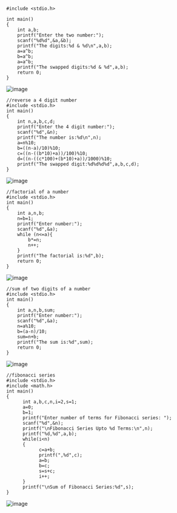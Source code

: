 ```//reverse number by not using arithmetic or third variable

#include <stdio.h>

int main()
{
    int a,b;
    printf("Enter the two number:");
    scanf("%d%d",&a,&b);
    printf("The digits:%d & %d\n",a,b);
    a=a^b;
    b=a^b;
    a=a^b;
    printf("The swapped digits:%d & %d",a,b);
    return 0;
}
```
![image](https://user-images.githubusercontent.com/93079062/198190036-10d02e6b-7b7c-47aa-8403-db1560af3584.png)
```
//reverse a 4 digit number
#include <stdio.h>
int main()
{
    int n,a,b,c,d;
    printf("Enter the 4 digit number:");
    scanf("%d",&n);
    printf("The number is:%d\n",n);
    a=n%10;
    b=((n-a)/10)%10;
    c=((n-((b*10)+a))/100)%10;
    d=((n-((c*100)+(b*10)+a))/1000)%10;
    printf("The swapped digit:%d%d%d%d",a,b,c,d);
}
```
![image](https://user-images.githubusercontent.com/93079062/198192990-1c0a712f-d1c2-4da4-89bd-03225a2d2391.png)
```
//factorial of a number
#include <stdio.h>
int main()
{   
    int a,n,b;
    n=b=1;
    printf("Enter number:");
    scanf("%d",&a);
    while (n<=a){
        b*=n;
        n++;
    }
    printf("The factorial is:%d",b);
    return 0;
}
```
![image](https://user-images.githubusercontent.com/93079062/198194684-de09b4f7-a56a-40f1-9452-1a096b7dcc06.png)
```
//sum of two digits of a number
#include <stdio.h>
int main()
{   
    int a,n,b,sum;
    printf("Enter number:");
    scanf("%d",&a);
    n=a%10;
    b=(a-n)/10;
    sum=n+b;
    printf("The sum is:%d",sum);
    return 0;
}
```
![image](https://user-images.githubusercontent.com/93079062/198195003-f8de8f0c-98a1-4c54-90a8-f18e0bd28c8e.png)
```
//fibonacci series
#include <stdio.h>
#include <math.h>
int main()
{
      int a,b,c,n,i=2,s=1;
      a=0;
      b=1;
      printf("Enter number of terms for Fibonacci series: ");
      scanf("%d",&n);
      printf("\nFibonacci Series Upto %d Terms:\n",n);
      printf("%d,%d",a,b);
      while(i<n)
      {
            c=a+b;
            printf(",%d",c);
            a=b;
            b=c;
            s=s+c;
            i++;
      }
      printf("\nSum of Fibonacci Series:%d",s);
}
```
![image](https://user-images.githubusercontent.com/93079062/198196580-e8557bd3-26cb-456d-823d-faf59d3f9137.png)



